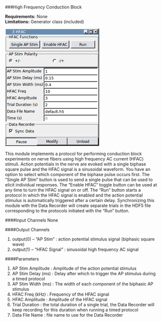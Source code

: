 ###High Frequency Conduction Block

**Requirements:** None  
**Limitations:** Generator class (included)  

![HFAC GUI](hfac.png)

<!--start-->
This module implements a protocol for performing conduction block experiments on nerve fibers using high frequency AC current (HFAC) stimuli. Action potentials in the nerve are evoked with a single biphase square pulse and the HFAC signal is a sinusoidal waveform. You have an option to select which component of the biphase pulse occurs first. The “Single AP Stim” button is used to send a single pulse that can be used to elicit individual responses. The “Enable HFAC” toggle button can be used at any time to turn the HFAC signal on or off. The “Run” button starts a protocol in which the HFAC signal is enabled and the action potential stimulus is automatically triggered after a certain delay. Synchronizing this module with the Data Recorder will create separate trials in the HDF5 file corresponding to the protocols initiated with the “Run” button.
<!--end-->

####Input Channels
None

####Output Channels
1. output(0) – “AP Stim” : action potential stimulus signal (biphasic square wave)
2. output(1) – “HFAC Signal” : sinusoidal high frequency AC signal 

####Parameters
1. AP Stim Amplitude : Amplitude of the action potential stimulus
2. AP Stim Delay (ms) : Delay after which to trigger the AP stimulus during a timed protocol
3. AP Stim Width (ms) : The width of each component of the biphasic AP stimulus
4. HFAC Freq (kHz) : Frequency of the HFAC signal
5. HFAC Amplitude : Amplitude of the HFAC signal
6. Trial Duration : the total duration of a single trial, the Data Recorder will keep recording for this duration when running a timed protocol
7. Data File Name : file name to use for the Data Recorder 
